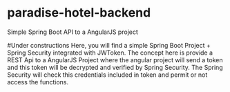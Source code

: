 # paradise-hotel-backend
Simple Spring Boot API to a AngularJS project

#Under constructions
Here, you will find a simple Spring Boot Project + Spring Security integrated with JWToken. The concept here is provide a REST Api to a AngularJS Project where the angular project will send a token and this token will be decrypted and verified by Spring Security. The Spring Security will check this credentials included in token and permit or not access the functions.
